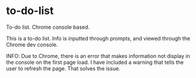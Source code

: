 # to-do-list
To-do list. Chrome console based.

This is a to-do list. Info is inputted through prompts, and viewed through the Chrome dev console.

INFO: Due to Chrome, there is an error that makes information not display in the console on the first page load. I have included a warning that tells the user to refresh the page. That solves the issue.
